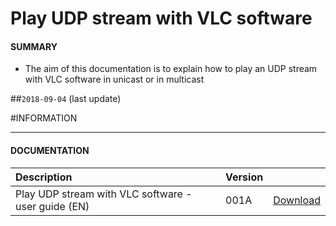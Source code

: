 # Play UDP stream with VLC software

#### **SUMMARY**
- The aim of this documentation is to explain how to play an UDP stream with VLC software in unicast or in multicast

##`2018-09-04` (last update)

#INFORMATION
***********************************************************************
#### **DOCUMENTATION**
| Description                                                                      | Version |                 |
| :------------------------------------------------------------------------------- | :-------| :-------------- |
| Play UDP stream with VLC software - user guide (EN)                              | 001A    | [Download](https://github.com/innes-labs/archives/blob/main/downloads/application-notes/tools/play-UDP_stream-with-VLC_software-001A_en.pdf) |






